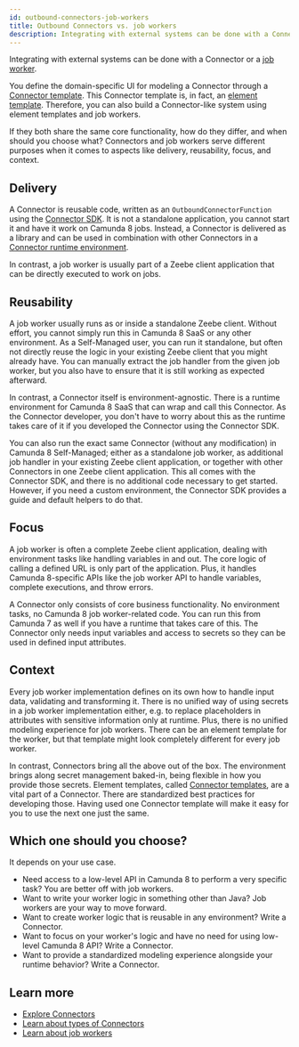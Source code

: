 ```yaml
---
id: outbound-connectors-job-workers
title: Outbound Connectors vs. job workers
description: Integrating with external systems can be done with a Connector or a job worker.
---
```


Integrating with external systems can be done with a Connector or a [job worker](job-workers.md).

You define the domain-specific UI for modeling a Connector through a [Connector template](/components/connectors/custom-built-connectors/connector-templates.md). This Connector template is, in fact, an [element template](/components/modeler/desktop-modeler/element-templates/about-templates.md). Therefore, you can also build a Connector-like system using element templates and job workers.

If they both share the same core functionality, how do they differ, and when should you choose what? Connectors and job workers serve different purposes when it comes to aspects like delivery, reusability, focus, and context.

## Delivery

A Connector is reusable code, written as an `OutboundConnectorFunction` using the [Connector SDK](components/connectors/custom-built-connectors/connector-sdk.md#outbound-connector-runtime-logic).
It is not a standalone application, you cannot start it and have it work on Camunda 8 jobs.
Instead, a Connector is delivered as a library and can be used in combination with other Connectors in a [Connector runtime environment](/components/connectors/custom-built-connectors/connector-sdk.md#runtime-environments).

In contrast, a job worker is usually part of a Zeebe client application that can be directly executed to work on jobs.

## Reusability

A job worker usually runs as or inside a standalone Zeebe client. Without effort, you cannot simply run this in Camunda 8 SaaS or any other environment.
As a Self-Managed user, you can run it standalone, but often not directly reuse the logic in your existing Zeebe client that you might already have.
You can manually extract the job handler from the given job worker, but you also have to ensure that it is still working as expected afterward.

In contrast, a Connector itself is environment-agnostic. There is a runtime environment for Camunda 8 SaaS that can wrap and call this Connector. As the Connector developer, you don't have to worry about this as the runtime takes care of it if you developed the Connector using the Connector SDK.

You can also run the exact same Connector (without any modification) in Camunda 8 Self-Managed; either as a standalone job worker, as additional job handler in your existing Zeebe client application, or together with other Connectors in one Zeebe client application.
This all comes with the Connector SDK, and there is no additional code necessary to get started. However, if you need a custom environment, the Connector SDK provides a guide and default helpers to do that.

## Focus

A job worker is often a complete Zeebe client application, dealing with environment tasks like handling variables in and out. The core logic of calling a defined URL is only part of the application.
Plus, it handles Camunda 8-specific APIs like the job worker API to handle variables, complete executions, and throw errors.

A Connector only consists of core business functionality. No environment tasks, no Camunda 8 job worker-related code. You can run this from Camunda 7 as well if you have a runtime that takes care of this.
The Connector only needs input variables and access to secrets so they can be used in defined input attributes.

## Context

Every job worker implementation defines on its own how to handle input data, validating and transforming it.
There is no unified way of using secrets in a job worker implementation either, e.g. to replace placeholders in attributes with sensitive information only at runtime.
Plus, there is no unified modeling experience for job workers. There can be an element template for the worker, but that template might look completely different for every job worker.

In contrast, Connectors bring all the above out of the box. The environment brings along secret management baked-in, being flexible in how you provide those secrets.
Element templates, called [Connector templates](/components/connectors/custom-built-connectors/connector-templates.md), are a vital part of a Connector. There are standardized best practices for developing those.
Having used one Connector template will make it easy for you to use the next one just the same.

## Which one should you choose?

It depends on your use case.

- Need access to a low-level API in Camunda 8 to perform a very specific task? You are better off with job workers.
- Want to write your worker logic in something other than Java? Job workers are your way to move forward.
- Want to create worker logic that is reusable in any environment? Write a Connector.
- Want to focus on your worker's logic and have no need for using low-level Camunda 8 API? Write a Connector.
- Want to provide a standardized modeling experience alongside your runtime behavior? Write a Connector.

## Learn more

- [Explore Connectors](/components/connectors/introduction.md)
- [Learn about types of Connectors](/components/connectors/connector-types.md)
- [Learn about job workers](job-workers.md)
